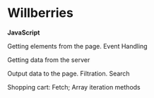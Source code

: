 # Willberries

**JavaScript**

Getting elements from the page. Event Handling

Getting data from the server

Output data to the page. Filtration. Search

Shopping cart: Fetch; Array iteration methods
